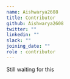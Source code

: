 ```yaml
---
name: Aishwarya2608
title: Contributor
github: Aishwarya2608
twitter: ""
linkedin: ""
slack: ""
joining_date: ""
role : contributor
---
```


Still waiting for this

